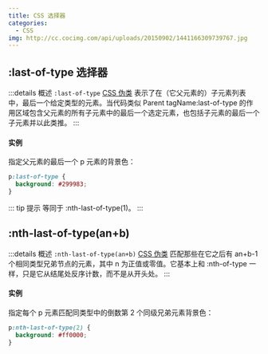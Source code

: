 ```yaml
---
title: CSS 选择器
categories:
  - CSS
img: http://cc.cocimg.com/api/uploads/20150902/1441166309739767.jpg
---
```


## :last-of-type 选择器

:::details 概述
`:last-of-type` [CSS 伪类](https://developer.mozilla.org/zh-CN/docs/Web/CSS/Pseudo-classes) 表示了在（它父元素的）子元素列表中，最后一个给定类型的元素。当代码类似 Parent tagName:last-of-type 的作用区域包含父元素的所有子元素中的最后一个选定元素，也包括子元素的最后一个子元素并以此类推。
:::

#### 实例

指定父元素的最后一个 p 元素的背景色：

```css
p:last-of-type {
  background: #299983;
}
```

::: tip 提示
等同于 :nth-last-of-type(1)。
:::

## :nth-last-of-type(an+b)

:::details 概述
`:nth-last-of-type(an+b)` [CSS 伪类](https://developer.mozilla.org/zh-CN/docs/Web/CSS/Pseudo-classes) 匹配那些在它之后有 an+b-1 个相同类型兄弟节点的元素，其中 n 为正值或零值。它基本上和 :nth-of-type 一样，只是它从结尾处反序计数，而不是从开头处。
:::

#### 实例

指定每个 p 元素匹配同类型中的倒数第 2 个同级兄弟元素背景色：

```css
p:nth-last-of-type(2) {
  background: #ff0000;
}
```
